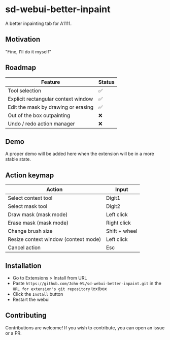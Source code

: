 # sd-webui-better-inpaint
A better inpainting tab for A1111. 

## Motivation
"Fine, I'll do it myself"

## Roadmap
| Feature                                        | Status       |
|------------------------------------------------|--------------|
| Tool selection                                 | ✅          |
| Explicit rectangular context window            | ✅          |
| Edit the mask by drawing or erasing            | ✅          |
| Out of the box outpainting                     | ❌          |
| Undo / redo action manager                     | ❌          |

## Demo
A proper demo will be added here when the extension will be in a more stable state. 

## Action keymap
| Action                                        | Input         |
|-----------------------------------------------|---------------|
| Select context tool                           | Digit1        |
| Select mask tool                              | Digit2        |
| Draw mask (mask mode)                         | Left click    |
| Erase mask (mask mode)                        | Right click   |
| Change brush size                             | Shift + wheel |
| Resize context window (context mode)          | Left click    |
| Cancel action                                 | Esc           |


## Installation
- Go to Extensions > Install from URL
- Paste `https://github.com/John-WL/sd-webui-better-inpaint.git` in the `URL for extension's git repository` textbox
- Click the `Install` button
- Restart the webui

## Contributing
Contributions are welcome! If you wish to contribute, you can open an issue or a PR. 
